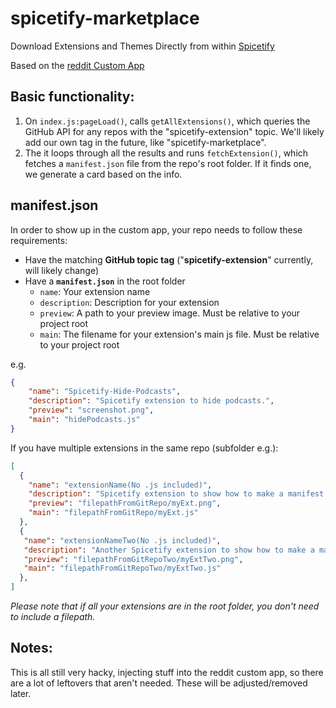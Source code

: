 # spicetify-marketplace
Download Extensions and Themes Directly from within [Spicetify](https://github.com/khanhas/spicetify-cli)

Based on the [reddit Custom App](https://github.com/khanhas/spicetify-cli/wiki/Custom-Apps#reddit)

## Basic functionality: 
1. On `index.js:pageLoad()`, calls `getAllExtensions()`, which queries the GitHub API for any repos with the "spicetify-extension" topic. We'll likely add our own tag in the future, like "spicetify-marketplace". 
2. The it loops through all the results and runs `fetchExtension()`, which fetches a `manifest.json` file from the repo's root folder. If it finds one, we generate a card based on the info. 

## manifest.json
In order to show up in the custom app, your repo needs to follow these requirements:
* Have the matching **GitHub topic tag** ("**spicetify-extension**" currently, will likely change)
* Have a **`manifest.json`** in the root folder
    * `name`: Your extension name
    * `description`: Description for your extension
    * `preview`: A path to your preview image. Must be relative to your project root
    * `main`: The filename for your extension's main js file. Must be relative to your project root
    
e.g. 
```json
{
    "name": "Spicetify-Hide-Podcasts",
    "description": "Spicetify extension to hide podcasts.",
    "preview": "screenshot.png",
    "main": "hidePodcasts.js"
}
```
If you have multiple extensions in the same repo (subfolder e.g.):
```json
[
  {
    "name": "extensionName(No .js included)",
    "description": "Spicetify extension to show how to make a manifest.",
    "preview": "filepathFromGitRepo/myExt.png",
    "main": "filepathFromGitRepo/myExt.js"
  },
  {
   "name": "extensionNameTwo(No .js included)",
   "description": "Another Spicetify extension to show how to make a manifest.",
   "preview": "filepathFromGitRepoTwo/myExtTwo.png",
   "main": "filepathFromGitRepoTwo/myExtTwo.js"
  },
]
```
_Please note that if all your extensions are in the root folder, you don't need to include a filepath._

## Notes: 
This is all still very hacky, injecting stuff into the reddit custom app, so there are a lot of leftovers that aren't needed. These will be adjusted/removed later. 
